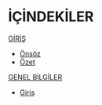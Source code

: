 ﻿# İÇİNDEKİLER

[GİRİŞ](https://github.com/fatihes1/AWS-ile-Bulut-Bilisimin-Temelleri/blob/main/00-overview/00-preface.md)
- [Önsöz](https://github.com/fatihes1/AWS-ile-Bulut-Bilisimin-Temelleri/blob/main/00-overview/00-preface.md#%C3%B6ns%C3%B6z)
- [Özet](https://github.com/fatihes1/AWS-ile-Bulut-Bilisimin-Temelleri/blob/main/00-overview/01-abstract.md#%C3%B6zet)

[GENEL BİLGİLER]()

- [Giriş](https://github.com/fatihes1/AWS-ile-Bulut-Bilisimin-Temelleri/blob/main/01-general-information/00-introduction.md#1-giri%C5%9F)

